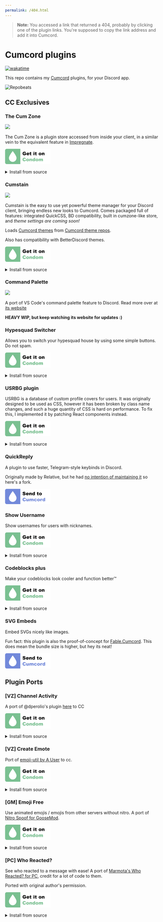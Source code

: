 ```yaml
---
permalink: /404.html
---
```

> **Note:** You accessed a link that returned a 404, probably by clicking one of the plugin links. You're supposed to copy the link address and add it into Cumcord.

# Cumcord plugins

[![wakatime](https://wakatime.com/badge/github/yellowsink/cc-plugins.svg)](https://wakatime.com/badge/github/yellowsink/cc-plugins)

This repo contains my [Cumcord](https://github.com/Cumcord/Cumcord/) plugins, for your Discord app.

![Repobeats](https://repobeats.axiom.co/api/embed/fa9decb1bb7bda3ce9a4e97b8b8f9aa974930a2f.svg "Repobeats analytics image")

## CC Exclusives

### The Cum Zone

<img height="50" src="https://yellowsink.github.io/cc-plugins/assets/cumzone.png" />

The Cum Zone is a plugin store accessed from inside your client, in a similar vein to the equivalent feature in [Impregnate](https://github.com/Cumcord/Impregnate).

<a target="_blank" href="https://send.cumcord.com/#https://cumcordplugins.github.io/Condom/yellowsink.github.io/cc-plugins/cum-zone"><img height="50" src="https://raw.githubusercontent.com/Cumcord/assets/main/buttons/condom_button.png" /></a>

<details><summary>Install from source</summary>
<a target="_blank" href="https://send.cumcord.com/#https://yellowsink.github.io/cc-plugins/cum-zone"><img height="50" src="https://raw.githubusercontent.com/Cumcord/assets/main/buttons/cumdump_button.png" /></a>
</details>

### Cumstain

<img height="50" src="https://yellowsink.github.io/cc-plugins/assets/cumstain.png" />

Cumstain is the easy to use yet powerful theme manager for your Discord client, bringing endless new looks to Cumcord.
Comes packaged full of features: integrated QuickCSS, BD compatibility, built in cumzone-like store, and _theme settings are coming soon!_

Loads [Cumcord themes](https://github.com/Cumcord/STD/blob/master/proposals/theme_manifest.md) from [Cumcord theme repos](https://github.com/Cumcord/STD/blob/master/proposals/theme_repo.md).

Also has compatibility with BetterDiscord themes.

<a target="_blank" href="https://send.cumcord.com/#https://cumcordplugins.github.io/Condom/yellowsink.github.io/cc-plugins/cumstain"><img height="50" src="https://raw.githubusercontent.com/Cumcord/assets/main/buttons/condom_button.png" /></a>

<details><summary>Install from source</summary>

<a target="_blank" href="https://send.cumcord.com/#https://yellowsink.github.io/cc-plugins/cumstain"><img height="50" src="https://raw.githubusercontent.com/Cumcord/assets/main/buttons/cumdump_button.png" /></a>

</details>

### Command Palette

<img height="50" src="https://yellowsink.github.io/discord-command-palette/assets/icon.png" />

A port of VS Code's command palette feature to Discord. Read more over at [its website](https://yellowsink.github.io/discord-command-palette)

**HEAVY WIP, but keep watching its website for updates :)**

### Hypesquad Switcher

Allows you to switch your hypesquad house by using some simple buttons. Do not spam.

<a target="_blank" href="https://send.cumcord.com/#https://cumcordplugins.github.io/Condom/yellowsink.github.io/cc-plugins/hypesquad-switcher"><img height="50" src="https://raw.githubusercontent.com/Cumcord/assets/main/buttons/condom_button.png" /></a>

<details><summary>Install from source</summary>
<a target="_blank" href="https://send.cumcord.com/#https://yellowsink.github.io/cc-plugins/hypesquad-switcher"><img height="50" src="https://raw.githubusercontent.com/Cumcord/assets/main/buttons/cumdump_button.png" /></a>
</details>

### USRBG plugin

USRBG is a database of custom profile covers for users.
It was originally designed to be used as CSS, however it has been broken by class name changes,
and such a huge quantity of CSS is hard on performance. To fix this, I implemented it by patching React components instead.

<a target="_blank" href="https://send.cumcord.com/#https://cumcordplugins.github.io/Condom/yellowsink.github.io/cc-plugins/usrbg"><img height="50" src="https://raw.githubusercontent.com/Cumcord/assets/main/buttons/condom_button.png" /></a>

<details><summary>Install from source</summary>
<a target="_blank" href="https://send.cumcord.com/#https://yellowsink.github.io/cc-plugins/usrbg"><img height="50" src="https://raw.githubusercontent.com/Cumcord/assets/main/buttons/cumdump_button.png" /></a>
</details>

### QuickReply

A plugin to use faster, Telegram-style keybinds in Discord.

Originally made by Relative, but he had [no intention of maintaining it](https://github.com/relative/cumcord-quickreply/pull/2) so here's a fork.

<!-- <a target="_blank" href="https://send.cumcord.com/#https://cumcordplugins.github.io/Condom/yellowsink.github.io/cc-plugins/cc-quickreply"><img height="50" src="https://raw.githubusercontent.com/Cumcord/assets/main/buttons/condom_button.png" /></a>

<details><summary>Install from source</summary> -->

<a target="_blank" href="https://send.cumcord.com/#https://yellowsink.github.io/cc-plugins/cc-quickreply"><img height="50" src="https://raw.githubusercontent.com/Cumcord/assets/main/buttons/cumdump_button.png" /></a>

<!-- </details> -->

### Show Username

Show usernames for users with nicknames.

<a target="_blank" href="https://send.cumcord.com/#https://cumcordplugins.github.io/Condom/yellowsink.github.io/cc-plugins/show-username"><img height="50" src="https://raw.githubusercontent.com/Cumcord/assets/main/buttons/condom_button.png" /></a>

<details><summary>Install from source</summary>
<a target="_blank" href="https://send.cumcord.com/#https://yellowsink.github.io/cc-plugins/show-username"><img height="50" src="https://raw.githubusercontent.com/Cumcord/assets/main/buttons/cumdump_button.png" /></a>
</details>

### Codeblocks plus

Make your codeblocks look cooler and function better:tm:

<a target="_blank" href="https://send.cumcord.com/#https://cumcordplugins.github.io/Condom/yellowsink.github.io/cc-plugins/codeblocks-plus"><img height="50" src="https://raw.githubusercontent.com/Cumcord/assets/main/buttons/condom_button.png" /></a>

<details><summary>Install from source</summary>
<a target="_blank" href="https://send.cumcord.com/#https://yellowsink.github.io/cc-plugins/codeblocks-plus"><img height="50" src="https://raw.githubusercontent.com/Cumcord/assets/main/buttons/cumdump_button.png" /></a>
</details>

### SVG Embeds

Embed SVGs nicely like images.

Fun fact: this plugin is also the proof-of-concept for [Fable.Cumcord](https://github.com/Cumglue/cc-fsharp-binds).
This does mean the bundle size is higher, but hey its neat!

<!--<a target="_blank" href="https://send.cumcord.com/#https://cumcordplugins.github.io/Condom/yellowsink.github.io/cc-plugins/svg-embeds"><img height="50" src="https://raw.githubusercontent.com/Cumcord/assets/main/buttons/condom_button.png" /></a>

<details><summary>Install from source</summary>-->
<a target="_blank" href="https://send.cumcord.com/#https://yellowsink.github.io/cc-plugins/svg-embeds"><img height="50" src="https://raw.githubusercontent.com/Cumcord/assets/main/buttons/cumdump_button.png" /></a>
<!--</details>-->

## Plugin Ports

### [VZ] Channel Activity

A port of @dperolio's plugin [here](https://github.com/vizality-community/channel-members-activity-icons) to CC

<a target="_blank" href="https://send.cumcord.com/#https://cumcordplugins.github.io/Condom/yellowsink.github.io/cc-plugins/channel-activity"><img height="50" src="https://raw.githubusercontent.com/Cumcord/assets/main/buttons/condom_button.png" /></a>

<details><summary>Install from source</summary>
<a target="_blank" href="https://send.cumcord.com/#https://yellowsink.github.io/cc-plugins/channel-activity"><img height="50" src="https://raw.githubusercontent.com/Cumcord/assets/main/buttons/cumdump_button.png" /></a>
</details>

### [VZ] Create Emote

Port of [emoji-util by A User](https://github.com/A-User-s-Discord-Plugins/emoji-util) to cc.

<a target="_blank" href="https://send.cumcord.com/#https://cumcordplugins.github.io/Condom/yellowsink.github.io/cc-plugins/create-emote"><img height="50" src="https://raw.githubusercontent.com/Cumcord/assets/main/buttons/condom_button.png" /></a>

<details><summary>Install from source</summary>
<a target="_blank" href="https://send.cumcord.com/#https://yellowsink.github.io/cc-plugins/create-emote"><img height="50" src="https://raw.githubusercontent.com/Cumcord/assets/main/buttons/cumdump_button.png" /></a>
</details>

### [GM] Emoji Free

Use animated emojis / emojis from other servers without nitro.
A port of [Nitro Spoof for GooseMod](https://github.com/luimu64/nitro-spoof/tree/gm-master).

<a target="_blank" href="https://send.cumcord.com/#https://cumcordplugins.github.io/Condom/yellowsink.github.io/cc-plugins/emoji-free"><img height="50" src="https://raw.githubusercontent.com/Cumcord/assets/main/buttons/condom_button.png" /></a>

<details><summary>Install from source</summary>
<a target="_blank" href="https://send.cumcord.com/#https://yellowsink.github.io/cc-plugins/emoji-free"><img height="50" src="https://raw.githubusercontent.com/Cumcord/assets/main/buttons/cumdump_button.png" /></a>
</details>

### [PC] Who Reacted?

See who reacted to a message with ease!
A port of [Marmota's Who Reacted? for PC](https://github.com/jaimeadf/who-reacted), credit for a lot of code to them.

Ported with original author's permission.

<a target="_blank" href="https://send.cumcord.com/#https://cumcordplugins.github.io/Condom/yellowsink.github.io/cc-plugins/who-reacted"><img height="50" src="https://raw.githubusercontent.com/Cumcord/assets/main/buttons/condom_button.png" /></a>

<details><summary>Install from source</summary>
<a target="_blank" href="https://send.cumcord.com/#https://yellowsink.github.io/cc-plugins/who-reacted"><img height="50" src="https://raw.githubusercontent.com/Cumcord/assets/main/buttons/cumdump_button.png" /></a>
</details>
